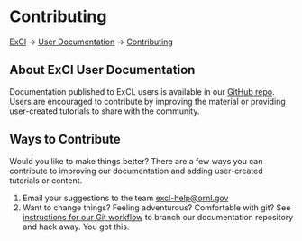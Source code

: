 # Contributing

[ExCl](https://www.excl.ornl.gov/) → [User Documentation](../) → [Contributing](contributing.md)

## About ExCl User Documentation

Documentation published to ExCL users is available in our [GitHub repo](https://github.com/ORNL-ExCL/excl-user-docs). Users are encouraged to contribute by improving the material or providing user-created tutorials to share with the community.

## Ways to Contribute

Would you like to make things better? There are a few ways you can contribute to improving our documentation and adding user-created tutorials or content.

1. Email your suggestions to the team [excl-help@ornl.gov](mailto:excl-help@ornl.gov)
2. Want to change things? Feeling adventurous? Comfortable with git? See [instructions for our Git workflow](../git-contributing/git-basics/git-workflow.md) to branch our documentation repository and hack away. You got this.
